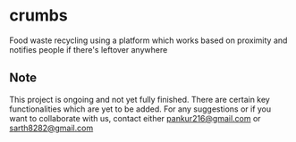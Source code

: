 # crumbs

Food waste recycling using a platform which works based on proximity and notifies people if there's leftover anywhere

## Note
This project is ongoing and not yet fully finished. There are certain key functionalities which are yet to be added.
For any suggestions or if you want to collaborate with us, contact either pankur216@gmail.com or sarth8282@gmail.com
